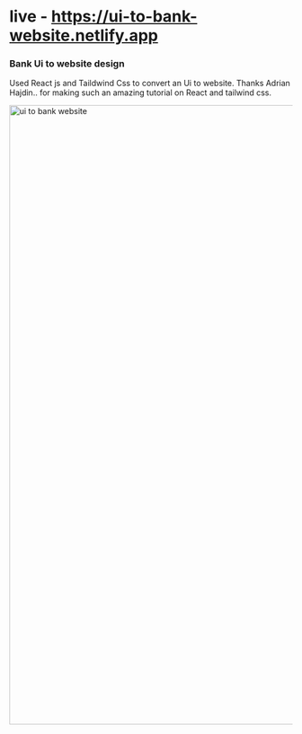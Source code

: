 # live - https://ui-to-bank-website.netlify.app

<h3>Bank Ui to website design</h3>
 
Used React js and Taildwind Css to convert an Ui to website.
Thanks Adrian Hajdin.. for making such an amazing tutorial on React and tailwind css.

<img width="1103" alt="ui to bank website" src="https://github.com/Githubak2002/bank-website-frontend/assets/109411443/e112b894-9153-45db-b405-2662e4298474">



